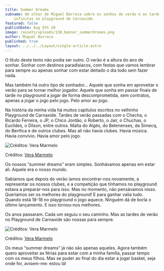 ```yaml
---
title: Summer Dreams
subname: Um olhar de Miguel Barroca sobre os sonhos de verão e as tardes
    infinitas no playground de Carnaxide.
featured: false
publishDate: Aug 5th 20
image: /assets/uploads/138_banner_summerdreams.png
author: Miguel Barroca
published: true
layout: ../../../Layout/single-article.astro
---
```


O título deste texto não podia ser outro. O verão é a altura do ano de sonhar. Sonhar com destinos paradisíacos, com festas que vamos lembrar para sempre ou apenas sonhar com estar deitado o dia todo sem fazer nada.

Mas também há outro tipo de sonhador... Aquele que sonha em aproveitar o verão para se tornar melhor jogador. Aquele que sonha em passar finais de tarde no playground a jogar de forma descomprometida, sem contratos, apenas a jogar o jogo pelo jogo. Pelo amor ao jogo.

Na história da minha vida há muitos capítulos escritos no velhinho Playground de Carnaxide. Tardes de verão passadas com o Checha, o Ricardo Ferreira, o JP, o Chico Jordão, o Roberto, o Jair, o Chuchas, o Euclides, o Dilson, entre outros. Malta do Algés, do Belenenses, da Simecq, do Benfica e de outros clubes. Mas ali não havia clubes. Havia música. Havia convívio. Havia amor pelo jogo.

![Créditos: Vera Marmelo](/assets/uploads/miguel_01.png "Créditos: Vera Marmelo")

Créditos: [Vera Marmelo](http://veramarmelo.pt/)

Os nossos “summer dreams” eram simples. Sonhávamos apenas em estar ali. Aquele era o nosso mundo.

Sabíamos que depois do verão íamos encontrar-nos novamente, a representar os nossos clubes, e a competição que tínhamos no playground estava a preparar-nos para isso. Mas no momento, não pensávamos nisso. Queríamos ser os melhores do playground! E para ganhar valia tudo. Quando está 18-18 no playground o jogo aquece. Ninguém dá de borla o último lançamento. E isso tornou-nos melhores.

Os anos passaram. Cada um seguiu o seu caminho. Mas as tardes de verão no Playground de Carnaxide são nossas para sempre.

![Créditos: Vera Marmelo](/assets/uploads/miguel_02.png "Créditos: Vera Marmelo")

Créditos: [Vera Marmelo](http://veramarmelo.pt/)

Os meus “summer dreams” já não são apenas aqueles. Agora também quero aproveitar as férias para estar com a minha família, passar tempo com os meus filhos. Mas se puder ao final do dia estar a jogar basket, seja onde for, avisem-me: estou lá!
